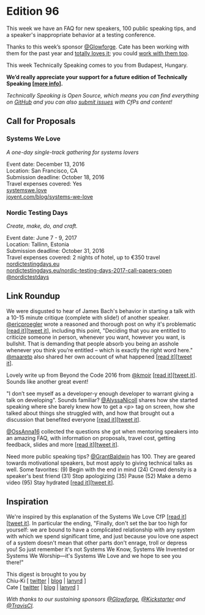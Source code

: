 # Edition 96

This week we have an FAQ for new speakers, 100 public speaking tips, and a speaker's inappropriate behavior at a testing conference.

Thanks to this week’s sponsor [@Glowforge](https://twitter.com/glowforge). Cate has been working with them for the past year and [totally loves it](http://www.catehuston.com/blog/2015/10/21/lasers-and-practical-skills/); you could [work with them too](https://glowforge.com/jobs/).

This week Technically Speaking comes to you from Budapest, Hungary.

**We’d really appreciate your support for a future edition of Technically Speaking [[more info](http://www.techspeak.email/sponsorship/)].**  

*Technically Speaking is Open Source, which means you can find everything on [GitHub](https://github.com/catehstn/technically-speaking/) and you can also [submit issues](https://github.com/catehstn/technically-speaking/issues/new) with CfPs and content!*  

## Call for Proposals

### Systems We Love
*A one-day single-track gathering for systems lovers*

Event date: December 13, 2016  
Location: San Francisco, CA  
Submission deadline: October 18, 2016  
Travel expenses covered: Yes  
[systemswe.love](http://systemswe.love/)  
[joyent.com/blog/systems-we-love](https://www.joyent.com/blog/systems-we-love)


### Nordic Testing Days
*Create, make, do, and craft.*

Event date: June 7 - 9, 2017  
Location: Tallinn, Estonia  
Submission deadline: October 31, 2016  
Travel expenses covered: 2 nights of hotel, up to €350 travel  
[nordictestingdays.eu](http://nordictestingdays.eu)  
[nordictestingdays.eu/nordic-testing-days-2017-call-papers-open](http://nordictestingdays.eu/nordic-testing-days-2017-call-papers-open)  
[@nordictestdays](https://twitter.com/nordictestdays)


## Link Roundup

We were disgusted to hear of James Bach's behavior in starting a talk with a 10-15 minute critique (complete with slide!) of another speaker. [@ericproegler](http://twitter.com/ericproegler) wrote a reasoned and thorough post on why it's problematic [[read it](http://testingthoughts.com/ericproegler/?p=976)][[tweet it](https://twitter.com/home?status=On%20Calling%20People%20Out%20by%20%40ericproegler%20http%3A//testingthoughts.com/ericproegler/?p=976%20via%20%40techspeakdigest)], including this point, "Deciding that you are entitled to criticize someone in person, whenever you want, however you want, is bullshit. That is demanding that people absorb you being an asshole whenever you think you’re entitled – which is exactly the right word here." [@maaretp](http://twitter.com/maaretp) also shared her own account of what happened [[read it](http://visible-quality.blogspot.com/2016/09/slide-incident-long-version.html)][[tweet it](https://twitter.com/home?status=Slide%20incident%2C%20the%20long%20version%20by%20%40maaretp%20http%3A//visible-quality.blogspot.com/2016/09/slide-incident-long-version.html%20via%20%40techspeakdigest)].

Lovely write up from Beyond the Code 2016 from [@kmoir](http://twitter.com/kmoir) [[read it](http://relengofthenerds.blogspot.co.uk/2016/09/beyond-code-2016-recap.html)][[tweet it](https://twitter.com/home?status=Releng%20of%20the%20Nerds%3A%20Beyond%20the%20Code%202016%20recap%20by%20%40kmoir%20http%3A//relengofthenerds.blogspot.co.uk/2016/09/beyond-code-2016-recap.html%20via%20%40techspeakdigest)]. Sounds like another great event!

"I don’t see myself as a developer-y enough developer to warrant giving a talk on developing". Sounds familiar?
[@AlyssaNicoll](https://twitter.com/AlyssaNicoll) shares how she started speaking where she barely knew how to get a &lt;p&gt; tag on screen, how she talked about things she struggled with, and how that brought out a discussion that benefited everyone [[read it](https://alyssamichelle.svbtle.com/im-not-good-enough-to-give-a-talk)][[tweet it](https://twitter.com/home?status=I'm%20not%20a%20developer-y%20enough%20developer%20to%20talk%20on%20developing%20by%20%40AlyssaNicoll%20https%3A//alyssamichelle.svbtle.com/im-not-good-enough-to-give-a-talk%20via%20%40techspeakdigest)].

[@OssAnna16](https://twitter.com/OssAnna16) collected the questions she got when mentoring speakers into an amazing FAQ, with information on proposals, travel cost, getting feedback, slides and more [[read it](http://anna-oz.tumblr.com/post/150934823825/conference-speaking-faq)][[tweet it](https://twitter.com/home?status=Conference%20speaking%20FAQ%20by%20%40OssAnna16%20http%3A//anna-oz.tumblr.com/post/150934823825/conference-speaking-faq%20via%20%40techspeakdigest)].

Need more public speaking tips? [@GrantBaldwin](https://twitter.com/GrantBaldwin) has 100. They are geared towards motivational speakers, but most apply to giving technical talks as well. Some favorites: (9) Begin with the end in mind (24) Crowd density is a speaker's best friend (31) Stop apologizing (35) Pause (52) Make a demo video (95) Stay hydrated [[read it](http://thespeakerlab.com/100-motivational-speaker-tips/)][[tweet it](https://twitter.com/home?status=100%20Public%20Speaking%20Tips%20by%20%40grantbaldwin%20http%3A//thespeakerlab.com/100-motivational-speaker-tips%20via%20%40techspeakdigest)].

## Inspiration

We're inspired by this explanation of the Systems We Love CfP [[read it](https://www.joyent.com/blog/submitting-to-systems-we-love)][[tweet it](https://twitter.com/home?status=Joyent%20%7C%20Submitting%20to%20Systems%20We%20Love%20https%3A//www.joyent.com/blog/submitting-to-systems-we-love%20via%20%40techspeakdigest)]. In particular the ending, "Finally, don't set the bar too high for yourself: we are bound to have a complicated relationship with any system with which we spend significant time, and just because you love one aspect of a system doesn't mean that other parts don't enrage, troll or depress you! So just remember it's not Systems We Know, Systems We Invented or Systems We Worship—it's Systems We Love and we hope to see you there!"


This digest is brought to you by  
Chiu-Ki [ [twitter](https://twitter.com/chiuki) | [blog](http://blog.sqisland.com/) | [lanyrd](http://lanyrd.com/profile/chiuki/) ]  
Cate [ [twitter](https://twitter.com/catehstn) | [blog](http://www.catehuston.com/blog/) | [lanyrd](http://lanyrd.com/profile/catehstn/) ]

*With thanks to our sustaining sponsors [@Glowforge](http://twitter.com/glowforge), [@Kickstarter](http://twitter.com/kickstarter) and [@TravisCI](http://twitter.com/travisci).*
